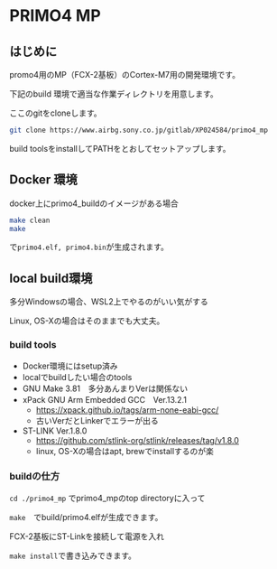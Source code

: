 # PRIMO4 MP



## はじめに

promo4用のMP（FCX-2基板）のCortex-M7用の開発環境です。

下記のbuild 環境で適当な作業ディレクトリを用意します。

ここのgitをcloneします。

```bash
git clone https://www.airbg.sony.co.jp/gitlab/XP024584/primo4_mp
```

build toolsをinstallしてPATHをとおしてセットアップします。



## Docker 環境

docker上にprimo4_buildのイメージがある場合

```bash
make clean
make
```

で``primo4.elf, primo4.bin``が生成されます。



## local build環境

多分Windowsの場合、WSL2上でやるのがいい気がする

Linux, OS-Xの場合はそのままでも大丈夫。



### build tools

- Docker環境にはsetup済み
- localでbuildしたい場合のtools
- GNU Make 3.81　多分あんまりVerは関係ない
- xPack GNU Arm Embedded GCC　Ver.13.2.1
  - https://xpack.github.io/tags/arm-none-eabi-gcc/
  - 古いVerだとLinkerでエラーが出る
- ST-LINK Ver.1.8.0
  - https://github.com/stlink-org/stlink/releases/tag/v1.8.0
  - linux, OS-Xの場合はapt, brewでinstallするのが楽




### buildの仕方

``cd ./primo4_mp`` でprimo4_mpのtop directoryに入って

``make``　でbuild/primo4.elfが生成できます。

FCX-2基板にST-Linkを接続して電源を入れ

``make install``で書き込みできます。







